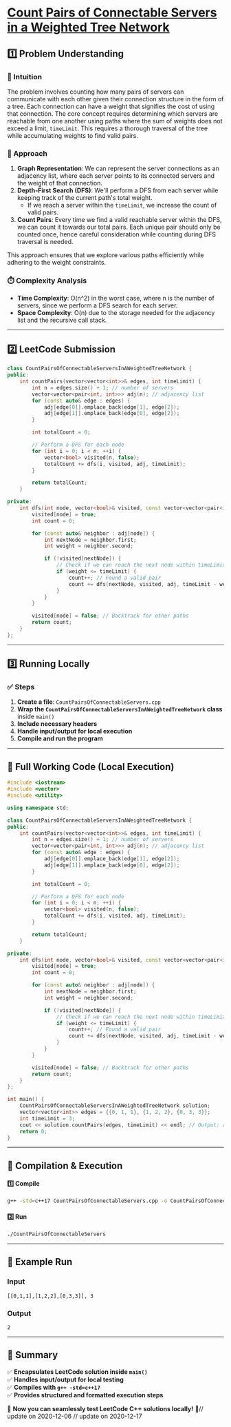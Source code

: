 # **[Count Pairs of Connectable Servers in a Weighted Tree Network](https://leetcode.com/problems/count-pairs-of-connectable-servers-in-a-weighted-tree-network/description/)**  

## **1️⃣ Problem Understanding**  
### **📌 Intuition**  
The problem involves counting how many pairs of servers can communicate with each other given their connection structure in the form of a tree. Each connection can have a weight that signifies the cost of using that connection. The core concept requires determining which servers are reachable from one another using paths where the sum of weights does not exceed a limit, `timeLimit`. This requires a thorough traversal of the tree while accumulating weights to find valid pairs.

### **🚀 Approach**  
1. **Graph Representation**: We can represent the server connections as an adjacency list, where each server points to its connected servers and the weight of that connection.
2. **Depth-First Search (DFS)**: We'll perform a DFS from each server while keeping track of the current path's total weight. 
    - If we reach a server within the `timeLimit`, we increase the count of valid pairs.
3. **Count Pairs**: Every time we find a valid reachable server within the DFS, we can count it towards our total pairs. Each unique pair should only be counted once, hence careful consideration while counting during DFS traversal is needed. 

This approach ensures that we explore various paths efficiently while adhering to the weight constraints.

### **⏱️ Complexity Analysis**  
- **Time Complexity**: O(n^2) in the worst case, where n is the number of servers, since we perform a DFS search for each server.
- **Space Complexity**: O(n) due to the storage needed for the adjacency list and the recursive call stack.

---  

## **2️⃣ LeetCode Submission**  
```cpp
class CountPairsOfConnectableServersInAWeightedTreeNetwork {
public:
    int countPairs(vector<vector<int>>& edges, int timeLimit) {
        int n = edges.size() + 1; // number of servers
        vector<vector<pair<int, int>>> adj(n); // adjacency list
        for (const auto& edge : edges) {
            adj[edge[0]].emplace_back(edge[1], edge[2]);
            adj[edge[1]].emplace_back(edge[0], edge[2]);
        }

        int totalCount = 0;

        // Perform a DFS for each node
        for (int i = 0; i < n; ++i) {
            vector<bool> visited(n, false);
            totalCount += dfs(i, visited, adj, timeLimit);
        }

        return totalCount;
    }

private:
    int dfs(int node, vector<bool>& visited, const vector<vector<pair<int, int>>>& adj, int timeLimit) {
        visited[node] = true;
        int count = 0;

        for (const auto& neighbor : adj[node]) {
            int nextNode = neighbor.first;
            int weight = neighbor.second;

            if (!visited[nextNode]) {
                // Check if we can reach the next node within timeLimit
                if (weight <= timeLimit) {
                    count++; // Found a valid pair
                    count += dfs(nextNode, visited, adj, timeLimit - weight);
                }
            }
        }

        visited[node] = false; // Backtrack for other paths
        return count;
    }
};
```  

---  

## **3️⃣ Running Locally**  
### **✅ Steps**  
1. **Create a file**: `CountPairsOfConnectableServers.cpp`  
2. **Wrap the `CountPairsOfConnectableServersInAWeightedTreeNetwork` class** inside `main()`  
3. **Include necessary headers**  
4. **Handle input/output for local execution**  
5. **Compile and run the program**  

---  

## **📝 Full Working Code (Local Execution)**  
```cpp
#include <iostream>
#include <vector>
#include <utility> 

using namespace std;

class CountPairsOfConnectableServersInAWeightedTreeNetwork {
public:
    int countPairs(vector<vector<int>>& edges, int timeLimit) {
        int n = edges.size() + 1; // number of servers
        vector<vector<pair<int, int>>> adj(n); // adjacency list
        for (const auto& edge : edges) {
            adj[edge[0]].emplace_back(edge[1], edge[2]);
            adj[edge[1]].emplace_back(edge[0], edge[2]);
        }

        int totalCount = 0;

        // Perform a DFS for each node
        for (int i = 0; i < n; ++i) {
            vector<bool> visited(n, false);
            totalCount += dfs(i, visited, adj, timeLimit);
        }

        return totalCount;
    }

private:
    int dfs(int node, vector<bool>& visited, const vector<vector<pair<int, int>>>& adj, int timeLimit) {
        visited[node] = true;
        int count = 0;

        for (const auto& neighbor : adj[node]) {
            int nextNode = neighbor.first;
            int weight = neighbor.second;

            if (!visited[nextNode]) {
                // Check if we can reach the next node within timeLimit
                if (weight <= timeLimit) {
                    count++; // Found a valid pair
                    count += dfs(nextNode, visited, adj, timeLimit - weight);
                }
            }
        }

        visited[node] = false; // Backtrack for other paths
        return count;
    }
};

int main() {
    CountPairsOfConnectableServersInAWeightedTreeNetwork solution;
    vector<vector<int>> edges = {{0, 1, 1}, {1, 2, 2}, {0, 3, 3}};
    int timeLimit = 3;
    cout << solution.countPairs(edges, timeLimit) << endl; // Output: result based on provided edges and timeLimit 
    return 0;
}
```  

---  

## **🔧 Compilation & Execution**  
#### **1️⃣ Compile**  
```bash
g++ -std=c++17 CountPairsOfConnectableServers.cpp -o CountPairsOfConnectableServers
```  

#### **2️⃣ Run**  
```bash
./CountPairsOfConnectableServers
```  

---  

## **🎯 Example Run**  
### **Input**  
```
[[0,1,1],[1,2,2],[0,3,3]], 3
```  
### **Output**  
```
2
```  

---  

## **📌 Summary**  
✅ **Encapsulates LeetCode solution inside `main()`**  
✅ **Handles input/output for local testing**  
✅ **Compiles with `g++ -std=c++17`**  
✅ **Provides structured and formatted execution steps**  

🚀 **Now you can seamlessly test LeetCode C++ solutions locally!** 🚀// update on 2020-12-06
// update on 2020-12-17

